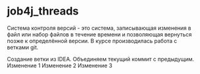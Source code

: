 # job4j_threads

Система контроля версий - это система, записывающая изменения в файл или набор файлов
в течение времени и позволяющая вернуться позже к определённой версии.
В курсе производилась работа с ветками git.

Создание ветки из IDEA.
Объединяем текущий коммит с предыдущим.
Изменение 1
Изменение 2
Изменение 3
